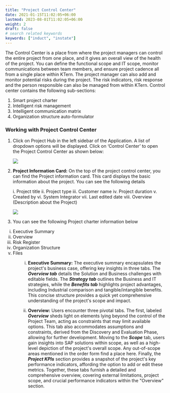 ```yaml
---
title: "Project Control Center"
date: 2021-01-15T11:02:05+06:00
lastmod: 2023-08-01T11:02:05+06:00
weight: 2
draft: false
# search related keywords
keywords: ["induct", "instate"]
---
```



The Control Center is a place from where the project managers can control the entire project from one place, and it gives an overall view of the health of the project. You can define the functional scope and IT scope, monitor communications between team members, and ensure project cadence all from a single place within KTern.
The project manager can also add and monitor potential risks during the project. The risk indicators, risk response and the person responsible can also be managed from within KTern.
Control center contains the following sub-sections:

1. Smart project charter
2. Intelligent risk management
3. Intelligent communication matrix
4. Organization structure auto-formulator

### Working with Project Control Center

1. Click on Project Hub in the left sidebar of the Application. A list of dropdown options will be displayed. Click on ‘Control Center’ to open the Project Control Center as shown below:

   ![](https://storage.googleapis.com/ktern-docs-files/pcc-1.png)

2. **Project Information Card:** On the top of the project control center, you can find the Project information card. This card displays the basic information about the project. You can see the following details

   i. Project title
  ii. Project type
 iii. Customer name
  iv. Project duration
   v. Created by
  vi. System Integrator
 vii. Last edited date
viii. Overview (Description about the Project)

   ![](https://storage.googleapis.com/ktern-docs-files/pcc-2.png)

3. You can see the following Project charter information below

<ol type="i">
<li>Executive Summary</li>
<li>Overview</li>
<li>Risk Register</li>
<li>Organization Structure</li>
<li>Files</li>
<ol>

<ol type="i">
<li>

**Executive Summary:** 
The executive summary encapsulates the project's business case, offering key insights in three tabs. The ***Overview tab*** details the Solution and Business challenges with editable fields. The ***Strategy tab*** outlines the Business and IT strategies, while the ***Benefits tab*** highlights project advantages, including Industrial comparison and tangible/intangible benefits. This concise structure provides a quick yet comprehensive understanding of the project's scope and impact. 
</li>

<li>

**Overview:** 
Users encounter three pivotal tabs. The first, labeled ***Overview*** sheds light on elements lying beyond the control of the Project Team, acting as constraints that may limit available options. This tab also accommodates assumptions and constraints, derived from the Discovery and Evaluation Phase, allowing for further development. Moving to the ***Scope*** tab, users gain insights into SAP solutions within scope, as well as a high-level depiction of the project's overall scope. Any out-of-scope areas mentioned in the order form find a place here. Finally, the ***Project KPIs*** section provides a snapshot of the project's key performance indicators, affording the option to add or edit these metrics. Together, these tabs furnish a detailed and comprehensive overview, covering external limitations, project scope, and crucial performance indicators within the "Overview" section.
</li>
</ol>



